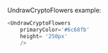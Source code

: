 UndrawCryptoFlowers example:
```js 
<UndrawCryptoFlowers
    primaryColor='#6c68fb'
    height= '250px'
    />
```